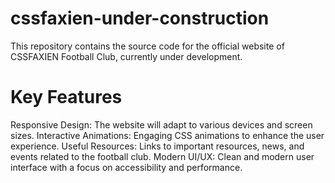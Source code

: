 # cssfaxien-under-construction
This repository contains the source code for the official website of CSSFAXIEN Football Club, currently under development.

# Key Features
Responsive Design: The website will adapt to various devices and screen sizes.
Interactive Animations: Engaging CSS animations to enhance the user experience.
Useful Resources: Links to important resources, news, and events related to the football club.
Modern UI/UX: Clean and modern user interface with a focus on accessibility and performance.

